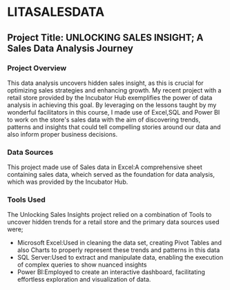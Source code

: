 # LITASALESDATA

## Project Title: UNLOCKING SALES INSIGHT; A Sales Data Analysis Journey

### Project Overview
This data analysis uncovers hidden sales insight, as this is crucial for optimizing sales strategies and enhancing growth. My recent project with a retail store provided by the Incubator Hub exemplifies the power of data analysis in achieving this goal. By leveraging on the lessons taught by my wonderful facilitators in this course, I made use of Excel,SQL and Power BI to work on the store's sales data with the aim of discovering trends, patterns and insights that could tell compelling stories around our data and also inform proper business decisions.

### Data Sources
This project made use of Sales data in Excel:A comprehensive sheet containing sales data, wheich served as the foundation for data analysis, which was provided by the Incubator Hub.
  
### Tools Used
The Unlocking Sales Insights project relied on a combination of Tools to uncover hidden trends for a retail store and the primary data sources used were;
* Microsoft Excel:Used in cleaning the data set, creating  Pivot Tables and also Charts to properly represent these trends and patterns in this data
* SQL Server:Used to extract and manipulate data, enabling the execution of complex queries to show nuanced insights
* Power BI:Employed to create an interactive dashboard, facilitating effortless exploration and visualization of data.
